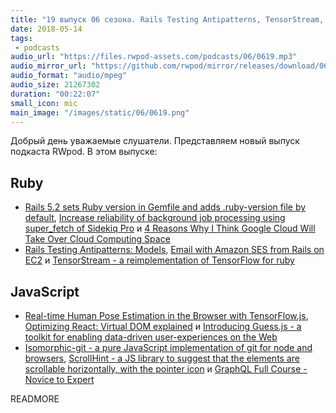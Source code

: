 ```yaml
---
title: "19 выпуск 06 сезона. Rails Testing Antipatterns, TensorStream, Guess.js, Isomorphic-git, ScrollHint и прочее"
date: 2018-05-14
tags:
 - podcasts
audio_url: "https://files.rwpod-assets.com/podcasts/06/0619.mp3"
audio_mirror_url: "https://github.com/rwpod/mirror/releases/download/06.19/0619.mp3"
audio_format: "audio/mpeg"
audio_size: 21267302
duration: "00:22:07"
small_icon: mic
main_image: "/images/static/06/0619.png"
---
```


Добрый день уважаемые слушатели. Представляем новый выпуск подкаста RWpod. В этом выпуске:

## Ruby

 - [Rails 5.2 sets Ruby version in Gemfile and adds .ruby-version file by default](https://blog.bigbinary.com/2018/05/07/rails-5_2-adds-ruby-version-file-and-ruby-version-to-gemfile-by-default.html), [Increase reliability of background job processing using super_fetch of Sidekiq Pro](https://blog.bigbinary.com/2018/05/08/increase-reliability-of-background-job-processing-using-super_fetch-of-sidekiq-pro.html) и [4 Reasons Why I Think Google Cloud Will Take Over Cloud Computing Space](https://pauloancheta.com/aws/google%20cloud%20platform/ruby/2018/05/10/gcloud-vs-aws/)
 - [Rails Testing Antipatterns: Models](https://semaphoreci.com/blog/2014/01/21/rails-testing-antipatterns-models.html), [Email with Amazon SES from Rails on EC2](https://www.statusok.com/email-amazon-ses-rails-ec2) и [TensorStream - a reimplementation of TensorFlow for ruby](https://github.com/jedld/tensor_stream)


## JavaScript

 - [Real-time Human Pose Estimation in the Browser with TensorFlow.js](https://medium.com/tensorflow/real-time-human-pose-estimation-in-the-browser-with-tensorflow-js-7dd0bc881cd5), [Optimizing React: Virtual DOM explained](https://evilmartians.com/chronicles/optimizing-react-virtual-dom-explained) и [Introducing Guess.js - a toolkit for enabling data-driven user-experiences on the Web](https://blog.mgechev.com/2018/05/09/introducing-guess-js-data-driven-user-experiences-web/)
 - [Isomorphic-git - a pure JavaScript implementation of git for node and browsers](https://isomorphic-git.github.io/), [ScrollHint - a JS library to suggest that the elements are scrollable horizontally, with the pointer icon](https://appleple.github.io/scroll-hint/) и [GraphQL Full Course - Novice to Expert](https://www.youtube.com/watch?v=ed8SzALpx1Q)

READMORE
